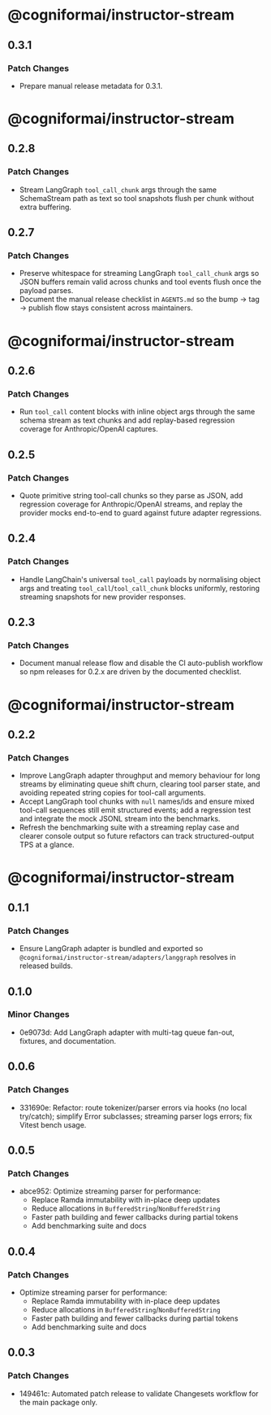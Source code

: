 # @cogniformai/instructor-stream

## 0.3.1

### Patch Changes

- Prepare manual release metadata for 0.3.1.

# @cogniformai/instructor-stream

## 0.2.8

### Patch Changes

- Stream LangGraph `tool_call_chunk` args through the same SchemaStream path as text so tool snapshots flush per chunk without extra buffering.

## 0.2.7

### Patch Changes

- Preserve whitespace for streaming LangGraph `tool_call_chunk` args so JSON buffers remain valid across chunks and tool events flush once the payload parses.
- Document the manual release checklist in `AGENTS.md` so the bump → tag → publish flow stays consistent across maintainers.

# @cogniformai/instructor-stream

## 0.2.6

### Patch Changes

- Run `tool_call` content blocks with inline object args through the same schema stream as text chunks and add replay-based regression coverage for Anthropic/OpenAI captures.

## 0.2.5

### Patch Changes

- Quote primitive string tool-call chunks so they parse as JSON, add regression coverage for Anthropic/OpenAI streams, and replay the provider mocks end-to-end to guard against future adapter regressions.

## 0.2.4

### Patch Changes

- Handle LangChain's universal `tool_call` payloads by normalising object args and treating `tool_call`/`tool_call_chunk` blocks uniformly, restoring streaming snapshots for new provider responses.

## 0.2.3

### Patch Changes

- Document manual release flow and disable the CI auto-publish workflow so npm releases for 0.2.x are driven by the documented checklist.

# @cogniformai/instructor-stream

## 0.2.2

### Patch Changes

- Improve LangGraph adapter throughput and memory behaviour for long streams by eliminating queue shift churn, clearing tool parser state, and avoiding repeated string copies for tool-call arguments.
- Accept LangGraph tool chunks with `null` names/ids and ensure mixed tool-call sequences still emit structured events; add a regression test and integrate the mock JSONL stream into the benchmarks.
- Refresh the benchmarking suite with a streaming replay case and clearer console output so future refactors can track structured-output TPS at a glance.

# @cogniformai/instructor-stream

## 0.1.1

### Patch Changes

- Ensure LangGraph adapter is bundled and exported so `@cogniformai/instructor-stream/adapters/langgraph` resolves in released builds.

## 0.1.0

### Minor Changes

- 0e9073d: Add LangGraph adapter with multi-tag queue fan-out, fixtures, and documentation.

## 0.0.6

### Patch Changes

- 331690e: Refactor: route tokenizer/parser errors via hooks (no local try/catch); simplify Error subclasses; streaming parser logs errors; fix Vitest bench usage.

## 0.0.5

### Patch Changes

- abce952: Optimize streaming parser for performance:
  - Replace Ramda immutability with in-place deep updates
  - Reduce allocations in `BufferedString`/`NonBufferedString`
  - Faster path building and fewer callbacks during partial tokens
  - Add benchmarking suite and docs

## 0.0.4

### Patch Changes

- Optimize streaming parser for performance:
  - Replace Ramda immutability with in-place deep updates
  - Reduce allocations in `BufferedString`/`NonBufferedString`
  - Faster path building and fewer callbacks during partial tokens
  - Add benchmarking suite and docs

## 0.0.3

### Patch Changes

- 149461c: Automated patch release to validate Changesets workflow for the main package only.
